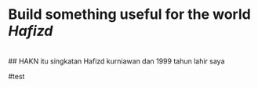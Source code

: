 # Build something useful for the world <i>Hafizd</i>
<br>
## HAKN itu singkatan Hafizd kurniawan dan 1999 tahun lahir saya 

#test

